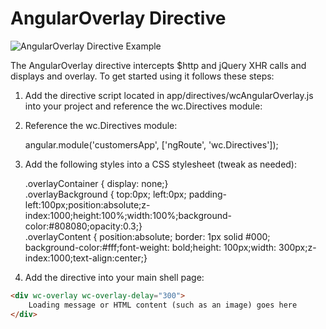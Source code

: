 ﻿AngularOverlay Directive
===============

![AngularOverlay Directive Example](https://raw.github.com/DanWahlin/AngularOverlay/master/AngularOverlay/content/images/appExample.png)

The AngularOverlay directive intercepts $http and jQuery XHR calls and displays and overlay. To get started using it follows these steps:

1. Add the directive script located in app/directives/wcAngularOverlay.js into your project and reference the wc.Directives module:
2. Reference the wc.Directives module:

	angular.module('customersApp', ['ngRoute', 'wc.Directives']);

3. Add the following styles into a CSS stylesheet (tweak as needed):

	.overlayContainer { display: none;}<br />
	.overlayBackground { top:0px; left:0px; padding-left:100px;position:absolute;z-index:1000;height:100%;width:100%;background-color:#808080;opacity:0.3;}<br />
	.overlayContent { position:absolute; border: 1px solid #000; background-color:#fff;font-weight: bold;height: 100px;width: 300px;z-index:1000;text-align:center;}<br />

4. Add the directive into your main shell page:

```html
<div wc-overlay wc-overlay-delay="300">
	Loading message or HTML content (such as an image) goes here
</div>
```
